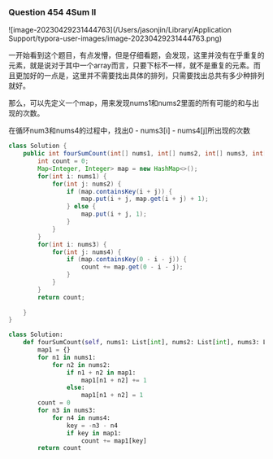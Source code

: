 ### Question 454 4Sum II

![image-20230429231444763](/Users/jasonjin/Library/Application Support/typora-user-images/image-20230429231444763.png)

一开始看到这个题目，有点发懵，但是仔细看题，会发现，这里并没有在乎重复的元素，就是说对于其中一个array而言，只要下标不一样，就不是重复的元素。而且更加好的一点是，这里并不需要找出具体的排列，只需要找出总共有多少种排列就好。

那么，可以先定义一个map，用来发现nums1和nums2里面的所有可能的和与出现的次数。

在循环num3和nums4的过程中，找出0 - nums3[i] - nums4[j]所出现的次数

```java
class Solution {
    public int fourSumCount(int[] nums1, int[] nums2, int[] nums3, int[] nums4) {
        int count = 0;
        Map<Integer, Integer> map = new HashMap<>();
        for(int i: nums1) {
            for(int j: nums2) {
                if (map.containsKey(i + j)) {
                    map.put(i + j, map.get(i + j) + 1);
                } else {
                    map.put(i + j, 1);
                }
            }
        }
        for(int i: nums3) {
            for(int j: nums4) {
                if (map.containsKey(0 - i - j)) {
                    count += map.get(0 - i - j);
                }
            }
        }
        return count;
        
    }
}
```



```python
class Solution:
    def fourSumCount(self, nums1: List[int], nums2: List[int], nums3: List[int], nums4: List[int]) -> int:
        map1 = {}
        for n1 in nums1:
            for n2 in nums2:
                if n1 + n2 in map1:
                    map1[n1 + n2] += 1
                else:
                    map1[n1 + n2] = 1
        count = 0
        for n3 in nums3:
            for n4 in nums4:
                key = -n3 - n4
                if key in map1:
                    count += map1[key]
        return count
```

